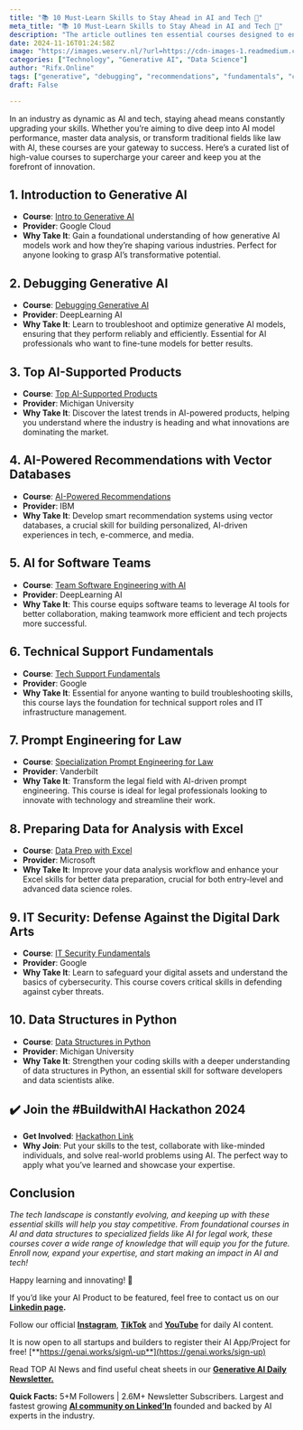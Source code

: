 ```yaml
---
title: "📚 10 Must-Learn Skills to Stay Ahead in AI and Tech 🚀"
meta_title: "📚 10 Must-Learn Skills to Stay Ahead in AI and Tech 🚀"
description: "The article outlines ten essential courses designed to enhance skills in the rapidly evolving fields of AI and technology. Topics include generative AI, debugging, AI-powered recommendations, and technical support fundamentals, among others. These courses aim to equip professionals with the knowledge necessary to stay competitive and innovate within their respective industries, including law and data analysis. The article emphasizes the importance of continuous learning to keep pace with technological advancements."
date: 2024-11-16T01:24:58Z
image: "https://images.weserv.nl/?url=https://cdn-images-1.readmedium.com/v2/resize:fit:800/0*uKN-KrOhsDhRrAjL"
categories: ["Technology", "Generative AI", "Data Science"]
author: "Rifx.Online"
tags: ["generative", "debugging", "recommendations", "fundamentals", "competitive"]
draft: False

---
```







In an industry as dynamic as AI and tech, staying ahead means constantly upgrading your skills. Whether you’re aiming to dive deep into AI model performance, master data analysis, or transform traditional fields like law with AI, these courses are your gateway to success. Here’s a curated list of high\-value courses to supercharge your career and keep you at the forefront of innovation.


## 1\. Introduction to Generative AI

* **Course**: [Intro to Generative AI](https://genai.works/courses/introduction-to-generative-ai-english)
* **Provider**: Google Cloud
* **Why Take It**: Gain a foundational understanding of how generative AI models work and how they’re shaping various industries. Perfect for anyone looking to grasp AI’s transformative potential.


## 2\. Debugging Generative AI

* **Course**: [Debugging Generative AI](https://genai.works/courses/evaluating-and-debugging-generative-ai)
* **Provider**: DeepLearning AI
* **Why Take It**: Learn to troubleshoot and optimize generative AI models, ensuring that they perform reliably and efficiently. Essential for AI professionals who want to fine\-tune models for better results.


## 3\. Top AI\-Supported Products

* **Course**: [Top AI\-Supported Products](https://genai.works/courses/top-100-best-selling-products-ai)
* **Provider**: Michigan University
* **Why Take It**: Discover the latest trends in AI\-powered products, helping you understand where the industry is heading and what innovations are dominating the market.


## 4\. AI\-Powered Recommendations with Vector Databases

* **Course**: [AI\-Powered Recommendations](https://genai.works/courses/vector-database-projects-ai-recommendation-systems)
* **Provider**: IBM
* **Why Take It**: Develop smart recommendation systems using vector databases, a crucial skill for building personalized, AI\-driven experiences in tech, e\-commerce, and media.


## 5\. AI for Software Teams

* **Course**: [Team Software Engineering with AI](https://genai.works/courses/team-software-engineering-with-ai)
* **Provider**: DeepLearning AI
* **Why Take It**: This course equips software teams to leverage AI tools for better collaboration, making teamwork more efficient and tech projects more successful.


## 6\. Technical Support Fundamentals

* **Course**: [Tech Support Fundamentals](https://genai.works/courses/technical-support-fundamentals)
* **Provider**: Google
* **Why Take It**: Essential for anyone wanting to build troubleshooting skills, this course lays the foundation for technical support roles and IT infrastructure management.


## 7\. Prompt Engineering for Law

* **Course**: [Specialization Prompt Engineering for Law](https://genai.works/courses/specialization-prompt-engineering-for-law)
* **Provider**: Vanderbilt
* **Why Take It**: Transform the legal field with AI\-driven prompt engineering. This course is ideal for legal professionals looking to innovate with technology and streamline their work.


## 8\. Preparing Data for Analysis with Excel

* **Course**: [Data Prep with Excel](https://genai.works/courses/preparing-data-for-analysis-using-microsoft-excel)
* **Provider**: Microsoft
* **Why Take It**: Improve your data analysis workflow and enhance your Excel skills for better data preparation, crucial for both entry\-level and advanced data science roles.


## 9\. IT Security: Defense Against the Digital Dark Arts

* **Course**: [IT Security Fundamentals](https://lnkd.in/dTY2Vbih)
* **Provider**: Google
* **Why Take It**: Learn to safeguard your digital assets and understand the basics of cybersecurity. This course covers critical skills in defending against cyber threats.


## 10\. Data Structures in Python

* **Course**: [Data Structures in Python](https://genai.works/courses/data-structures-in-python)
* **Provider**: Michigan University
* **Why Take It**: Strengthen your coding skills with a deeper understanding of data structures in Python, an essential skill for software developers and data scientists alike.


## ✔️ Join the \#BuildwithAI Hackathon 2024

* **Get Involved**: [Hackathon Link](https://lnkd.in/dsapprp4)
* **Why Join**: Put your skills to the test, collaborate with like\-minded individuals, and solve real\-world problems using AI. The perfect way to apply what you’ve learned and showcase your expertise.


## Conclusion

*The tech landscape is constantly evolving, and keeping up with these essential skills will help you stay competitive. From foundational courses in AI and data structures to specialized fields like AI for legal work, these courses cover a wide range of knowledge that will equip you for the future. Enroll now, expand your expertise, and start making an impact in AI and tech!*

Happy learning and innovating! 🚀

If you’d like your AI Product to be featured, feel free to contact us on our [**Linkedin page**](https://www.linkedin.com/company/genai-works/)**.**

Follow our official [**Instagram**](https://www.instagram.com/generativeai_official/?igsh=Zjc3NGU5N2ticzZ6), [**TikTok**](https://www.tiktok.com/@generative_ai_official?_t=8kqDA0pyrC6&_r=1) and [**YouTube**](https://www.youtube.com/@generative.ai.official) for daily AI content.

It is now open to all startups and builders to register their AI App/Project for free! [**https://genai.works/sign\-up**](https://genai.works/sign-up)

Read TOP AI News and find useful cheat sheets in our [**Generative AI Daily Newsletter.**](https://newsletter.genai.works/subscribe)

**Quick Facts:** 5\+M Followers \| 2\.6M\+ Newsletter Subscribers. Largest and fastest growing [**AI community on Linked’In**](https://www.linkedin.com/company/genai-works/) founded and backed by AI experts in the industry.


